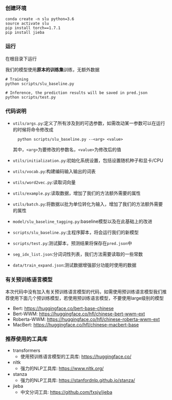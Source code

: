 ### 创建环境

    conda create -n slu python=3.6
    source activate slu
    pip install torch==1.7.1
    pip install jieba

### 运行

在根目录下运行

我们的模型使用**原本的训练集**训练，无额外数据

    # Training
    python scripts/slu_baseline.py
    
    # Inference, the prediction results will be saved in pred.json
    python scripts/test.py

### 代码说明

+ `utils/args.py`:定义了所有涉及到的可选参数，如需改动某一参数可以在运行的时候将命令修改成
        
        python scripts/slu_baseline.py --<arg> <value>
    
    其中，`<arg>`为要修改的参数名，`<value>`为修改后的值
    
+ `utils/initialization.py`:初始化系统设置，包括设置随机种子和显卡/CPU

+ `utils/vocab.py`:构建编码输入输出的词表

+ `utils/word2vec.py`:读取词向量

+ `utils/example.py`:读取数据，增加了我们的方法额外需要的属性

+ `utils/batch.py`:将数据以批为单位转化为输入，增加了我们的方法额外需要的属性

+ `model/slu_baseline_tagging.py`:baseline模型以及在此基础上的改进

+ `scripts/slu_baseline.py`:主程序脚本，将会运行我们的新模型

+ `scripts/test.py`:测试脚本，预测结果将保存在`pred.json`中

+ `seg_idx_list.json`:分词词性列表，我们方法需要读取的一些常数

+ `data/train_expand.json`:测试数据增强部分功能时使用的数据

### 有关预训练语言模型

本次代码中没有加入有关预训练语言模型的代码，如需使用预训练语言模型我们推荐使用下面几个预训练模型，若使用预训练语言模型，不要使用large级别的模型
+ Bert: https://huggingface.co/bert-base-chinese
+ Bert-WWM: https://huggingface.co/hfl/chinese-bert-wwm-ext
+ Roberta-WWM: https://huggingface.co/hfl/chinese-roberta-wwm-ext
+ MacBert: https://huggingface.co/hfl/chinese-macbert-base

### 推荐使用的工具库
+ transformers
  + 使用预训练语言模型的工具库: https://huggingface.co/
+ nltk
  + 强力的NLP工具库: https://www.nltk.org/
+ stanza
  + 强力的NLP工具库: https://stanfordnlp.github.io/stanza/
+ jieba
  + 中文分词工具: https://github.com/fxsjy/jieba
